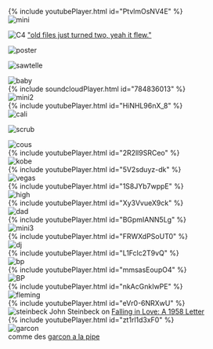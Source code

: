 {% include youtubePlayer.html id="PtvlmOsNV4E" %}
<br>
![mini](./pics/mini.jpeg)

![C4](./pics/C4-abstract.png)
["old files just turned two, yeah it flew."](https://genius.com/Frank-ocean-dhl-lyrics)

![poster](./pics/C4-poster.jpg)

![sawtelle](./pics/sawtelle.jpeg)

![baby](./pics/baby.jpeg)
<br>
{% include soundcloudPlayer.html id="784836013" %}
<br>
![mini2](./pics/mini2.jpeg)
<br>
{% include youtubePlayer.html id="HiNHL96nX_8" %}
<br>
![cali](./pics/cali.jpeg)

![scrub](./pics/scrub.jpeg)

![cous](./pics/cous.jpeg)
<br>
{% include youtubePlayer.html id="2R2ll9SRCeo" %}
<br>
![kobe](./pics/kobe.jpeg)
<br>
{% include youtubePlayer.html id="5V2sduyz-dk" %}
<br>
![vegas](./pics/vegas.jpeg)
<br>
{% include youtubePlayer.html id="1S8JYb7wppE" %}
<br>
![high](./pics/high.jpeg)
<br>
{% include youtubePlayer.html id="Xy3VvueX9ck" %}
<br>
![dad](./pics/dad.jpeg)
<br>
{% include youtubePlayer.html id="BGpmIANN5Lg" %}
<br>
![mini3](./pics/mini3.jpeg)
<br>
{% include youtubePlayer.html id="FRWXdPSoUT0" %}
<br>
![dj](./pics/dj.jpeg)
<br>
{% include youtubePlayer.html id="L1Fclc2T9vQ" %}
<br>
![bp](./pics/bp.jpg)
<br>
{% include youtubePlayer.html id="mmsasEoupO4" %}
<br>
![BP](./pics/BP-TWAS.jpeg)
<br>
{% include youtubePlayer.html id="nkAcGnkIwPE" %}
<br>
![fleming](./pics/fleming.jpeg)
<br>
{% include youtubePlayer.html id="eVr0-6NRXwU" %}
<br>
![steinbeck](./pics/steinbeck.png)
John Steinbeck on [Falling in Love: A 1958 Letter](https://www.theatlantic.com/entertainment/archive/2012/01/john-steinbeck-on-falling-in-love-a-1958-letter/251375/)
<br>
{% include youtubePlayer.html id="zt1rl1d3xF0" %}
<br>
![garcon](./pics/garcon.jpg)<br>
comme des [garcon a la pipe](https://en.wikipedia.org/wiki/Gar%C3%A7on_%C3%A0_la_pipe)
